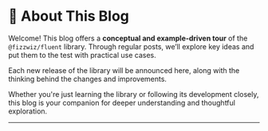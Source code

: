# 💬 About This Blog

Welcome! This blog offers a **conceptual and example-driven tour** of the `@fizzwiz/fluent` library. Through regular posts, we’ll explore key ideas and put them to the test with practical use cases.

Each new release of the library will be announced here, along with the thinking behind the changes and improvements.

Whether you're just learning the library or following its development closely, this blog is your companion for deeper understanding and thoughtful exploration.

---




